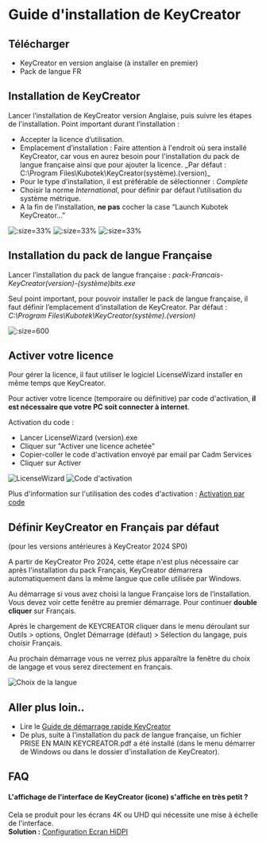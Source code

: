 # Guide d'installation de KeyCreator

## Télécharger

-   KeyCreator en version anglaise (à installer en premier)
-   Pack de langue FR

## Installation de KeyCreator

Lancer l’installation de KeyCreator version Anglaise, puis suivre les étapes de l'installation. Point important durant l’installation :  

-   Accepter la licence d’utilisation.
-   Emplacement d’installation : Faire attention à l'endroit où sera installé KeyCreator, car vous en aurez besoin pour l'installation du pack de langue française ainsi que pour ajouter la licence. \_Par défaut : C:\Program Files\Kubotek\KeyCreator(système).(version)\_
-   Pour le type d’installation, il est préférable de sélectionner : _Complete_
-   Choisir la norme _International_, pour définir par défaut l’utilisation du système métrique.
-   A la fin de l’installation, **ne pas** cocher la case “Launch Kubotek KeyCreator...”


![](../assets/images_fiches/guide-dinstallation/install1.png ':size=33%') ![](../assets/images_fiches/guide-dinstallation/install2.png ':size=33%') ![](../assets/images_fiches/guide-dinstallation/install3.png ':size=33%')  

## Installation du pack de langue Française

Lancer l’installation du pack de langue française : _pack-Francais-KeyCreator(version)-(système)bits.exe_

Seul point important, pour pouvoir installer le pack de langue française, il faut définir l’emplacement d’installation de KeyCreator. Par défaut : _C:\Program Files\Kubotek\KeyCreator(système).(version)_

![](../assets/images_fiches/guide-dinstallation/installpackfr.png ':size=600')

## Activer votre licence

Pour gérer la licence, il faut utiliser le logiciel LicenseWizard installer en même temps que KeyCreator.

Pour activer votre licence (temporaire ou définitive) par code d'activation, **il est nécessaire que votre PC soit connecter à internet**.

Activation du code :

- Lancer LicenseWizard (version).exe
- Cliquer sur "Activer une licence achetée"
- Copier-coller le code d'activation envoyé par email par Cadm Services
- Cliquer sur Activer

![LicenseWizard](../assets/images_fiches/guide-dinstallation/license-wizard.png ':size=450')
![Code d'activation](../assets/images_fiches/guide-dinstallation/lw_activation.png ':size=450')


Plus d'information sur l'utilisation des codes d'activation : [Activation par code](/licences/activation-par-code)

## Définir KeyCreator en Français par défaut 
(pour les versions antérieures à KeyCreator 2024 SP0)

A partir de KeyCreator Pro 2024, cette étape n'est plus nécessaire car après l'installation du pack Français, KeyCreator démarrera automatiquement dans la même langue que celle utilisée par Windows.

Au démarrage si vous avez choisi la langue Française lors de l’installation. Vous devez voir cette fenêtre au premier démarrage. Pour continuer **double cliquer** sur Français.

Après le chargement de KEYCREATOR cliquer dans le menu déroulant sur Outils > options, Onglet Démarrage (défaut) > Sélection du langage, puis choisir Français.

Au prochain démarrage vous ne verrez plus apparaître la fenêtre du choix de langage et vous serez directement en français.

![Choix de la langue](../assets/images_fiches/guide-dinstallation/choix_langue.png ':size=300')

## Aller plus loin..

- Lire le [Guide de démarrage rapide KeyCreator](/tutoriels/guide-demarrage-rapide-keycreator)
- De plus, suite à l'installation du pack de langue française, un fichier PRISE EN MAIN KEYCREATOR.pdf a été installé (dans le menu démarrer de Windows ou dans le dossier d'installation de KeyCreator).

## FAQ

#### L'affichage de l'interface de KeyCreator (icone) s'affiche en très petit ?

Cela se produit pour les écrans 4K ou UHD qui nécessite une mise à échelle de l'interface.  
**Solution :** [Configuration Ecran HiDPI](/configuration/interface-et-icones-trop-petits)

